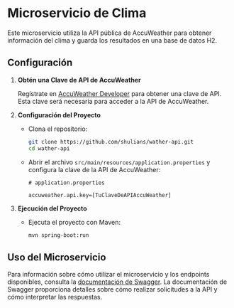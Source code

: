 # Microservicio de Clima

Este microservicio utiliza la API pública de AccuWeather para obtener información del clima y guarda los resultados en una base de datos H2.

## Configuración

1. **Obtén una Clave de API de AccuWeather**

   Regístrate en [AccuWeather Developer](https://developer.accuweather.com/) para obtener una clave de API. Esta clave será necesaria para acceder a la API de AccuWeather.

2. **Configuración del Proyecto**

   - Clona el repositorio:

     ```bash
     git clone https://github.com/shulians/wather-api.git
     cd wather-api
     ```

   - Abrir el archivo `src/main/resources/application.properties` y configura la clave de la API de AccuWeather:

     ```properties
     # application.properties

     accuweather.api.key=[TuClaveDeAPIAccuWeather]
     ```

3. **Ejecución del Proyecto**

   - Ejecuta el proyecto con Maven:

     ```bash
     mvn spring-boot:run
     ```

## Uso del Microservicio

Para información sobre cómo utilizar el microservicio y los endpoints disponibles, consulta la [documentación de Swagger](http://localhost:8085/swagger-ui.html). La documentación de Swagger proporciona detalles sobre cómo realizar solicitudes a la API y cómo interpretar las respuestas.